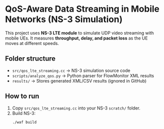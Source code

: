 # QoS-Aware Data Streaming in Mobile Networks (NS-3 Simulation)

This project uses **NS-3 LTE module** to simulate UDP video streaming with mobile UEs.
It measures **throughput, delay, and packet loss** as the UE moves at different speeds.

## Folder structure
- `src/qos_lte_streaming.cc` → NS-3 simulation source code
- `scripts/analyze_qos.py` → Python parser for FlowMonitor XML results
- `results/` → Stores generated XML/CSV results (ignored in GitHub)

## How to run
1. Copy `src/qos_lte_streaming.cc` into your NS-3 `scratch/` folder.
2. Build NS-3:
   ```bash
   ./waf build



